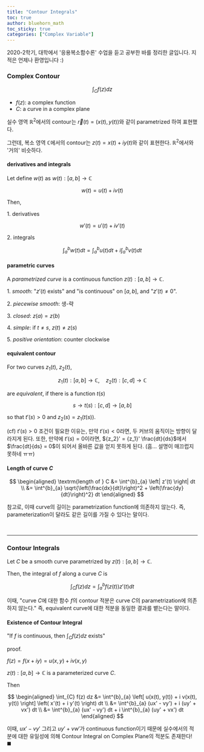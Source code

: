 ```yaml
---
title: "Contour Integrals"
toc: true
author: bluehorn_math
toc_sticky: true
categories: ["Complex Variable"]
---
```


2020-2학기, 대학에서 '응용복소함수론' 수업을 듣고 공부한 바를 정리한 글입니다. 지적은 언제나 환영입니다 :)

### Complex Contour

<div class="notice" markdown="1">

$$
\int_{C} f(z) dz
$$

- $f(z)$: a complex function
- $C$: a curve in a complex plane

</div>

실수 영역 $\mathbb{R}^2$에서의 contour는 $\vec{r}(t)=(x(t), y(t))$와 같이 parametrized 하여 표현했다.

그런데, 복소 영역 $\mathbb{C}$에서의 contour는 $z(t) = x(t) + i y(t)$와 같이 표현한다. $\mathbb{R}^2$에서와 '거의' 비슷하다.


#### derivatives and integrals

Let define $w(t)$ as $w(t) : [a, b] \rightarrow \mathbb{C}$

$$
w(t) = u(t) + i v(t)
$$

Then,

1\. derivatives

$$
w'(t) = u'(t) + i v'(t)
$$

2\. integrals

$$
\int^{b}_{a} w(t) dt = \int^{b}_{a} u(t) dt + i \int^{b}_{a} v(t) dt
$$


#### parametric curves

A *parametrized curve* is a continuous function $z(t): [a, b] \rightarrow \mathbb{C}$.

1\. *smooth*: "$z'(t)$ exists" and "is continuous" on $[a, b]$, and "$z'(t) \ne 0$".

2\. *piecewise smooth*: 생-략

3\. *closed*: $z(a) = z(b)$

4\. *simple*: if $t \ne s$, $z(t) \ne z(s)$

5\. *positive orientation*: counter clockwise


#### equivalent contour

For two curves $z_1(t)$, $z_2(t)$,

$$
z_1(t): [a, b] \rightarrow \mathbb{C}, \quad z_2(t): [c, d] \rightarrow \mathbb{C}
$$

are *equivalent*, if there is a function $t(s)$

$$
s \rightarrow t(s): [c, d] \rightarrow [a, b]
$$

so that $t'(s) > 0$ and $z_2(s) = z_1(t(s))$.

(cf) $t'(s) > 0$ 조건이 필요한 이유는, 만약 $t'(s) < 0$라면, 두 커브의 움직이는 방향이 달라지게 된다. 또한, 만약에 $t'(s) = 0$이라면, ${z_2}' = {z_1}' \frac{dt}{ds}$에서 $\frac{dt}{ds} = 0$이 되어서 올바른 값을 얻지 못하게 된다. (흠... 설명이 매끄럽지 못하네 ㅠㅠ)


#### Length of curve $C$

$$
\begin{aligned}
\textrm{length of } C &= \int^{b}_{a} \left| z'(t) \right| dt \\
&= \int^{b}_{a} \sqrt{\left(\frac{dx}{dt}\right)^2 + \left(\frac{dy}{dt}\right)^2} dt
\end{aligned}
$$

참고로, 이때 curve의 길이는 parametrization function에 의존하지 않는다. 즉, parameterization이 달라도 같은 길이를 가질 수 있다는 말이다.

<br/>
<hr/>

### Contour Integrals

<div class="notice" markdown="1">

Let $C$ be a smooth curve parametrized by $z(t): [a, b] \rightarrow \mathbb{C}$.

Then, the integral of $f$ along a curve $C$ is

$$
\int_{C} f(z) dz = \int^{b}_{a} f(z(t)) z'(t) dt
$$

</div>

이때, "curve $C$에 대한 함수 $f$의 contour 적분은 curve $C$의 parametrization에 의존하지 않는다." 즉, equivalent curve에 대한 적분을 동일한 결과를 뱉는다는 말이다.


#### Existence of Contour Integral

"If $f$ is continuous, then $\int_{C} f(z) dz$ exists"

<span class="statement-title">proof.</span>

<div class="proof" markdown="1">

$f(z) = f(x+iy) = u(x,y) + i v(x,y)$

$z(t): [a, b] \rightarrow \mathbb{C}$ is a parameterized curve $C$.

Then

$$
\begin{aligned}
    \int_{C} f(z) dz &= \int^{b}_{a} \left[ u(x(t), y(t)) + i v(x(t), y(t)) \right] \left( x'(t) + i y'(t) \right) dt \\
    &= \int^{b}_{a} (ux' - vy') + i (uy' + vx') dt \\
    &= \int^{b}_{a} (ux' - vy') dt + i \int^{b}_{a} (uy' + vx') dt
\end{aligned}
$$

이때, $ux' - vy'$ 그리고 $uy' + vw'$가 continuous function이기 때문에 실수에서의 적분에 대한 유일성에 의해 Contour Integral on Complex Plane의 적분도 존재한다! $\blacksquare$

</div>
